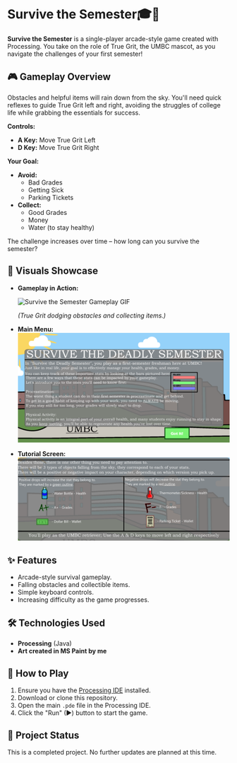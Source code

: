# Survive the Semester🎓🐾

**Survive the Semester** is a single-player arcade-style game created with Processing. You take on the role of True Grit, the UMBC mascot, as you navigate the challenges of your first semester!

## 🎮 Gameplay Overview

Obstacles and helpful items will rain down from the sky. You'll need quick reflexes to guide True Grit left and right, avoiding the struggles of college life while grabbing the essentials for success.

**Controls:**
* **A Key:** Move True Grit Left
* **D Key:** Move True Grit Right

**Your Goal:**
* **Avoid:**
    * Bad Grades 
    * Getting Sick 
    * Parking Tickets 
* **Collect:**
    * Good Grades 
    * Money 
    * Water (to stay healthy) 

The challenge increases over time – how long can you survive the semester?

## 🌟 Visuals Showcase

* **Gameplay in Action:**

    ![Survive the Semester Gameplay GIF](GameDemo.gif)

  *(True Grit dodging obstacles and collecting items.)*

* **Main Menu:**
    ![Screenshot 1 - Game Start or Key Moment](SS1.png)

* **Tutorial Screen:**
    ![Screenshot 2 - Another Angle or Feature](SS2.png)


## ✨ Features

* Arcade-style survival gameplay.
* Falling obstacles and collectible items.
* Simple keyboard controls.
* Increasing difficulty as the game progresses.

## 🛠️ Technologies Used

* **Processing** (Java)
* **Art created in MS Paint by me**

## 🚀 How to Play

1.  Ensure you have the [Processing IDE](https://processing.org/download) installed.
2.  Download or clone this repository.
3.  Open the main `.pde` file in the Processing IDE.
4.  Click the "Run" (▶) button to start the game.

## 📝 Project Status

This is a completed project. No further updates are planned at this time.
